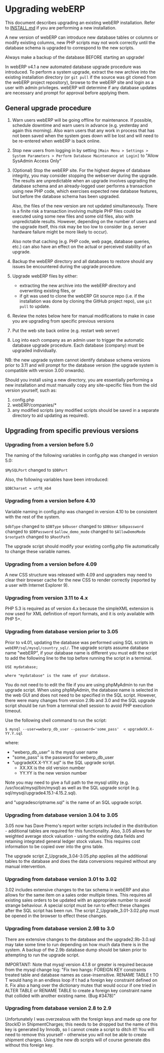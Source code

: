 # Upgrading webERP

This document describes upgrading an existing webERP installation. Refer to [INSTALL.md](INSTALL.md)
if you are performing a new installation.

A new version of webERP can introduce new database tables or columns or modify existing
columns, new PHP scripts may not work correctly until the database schema is upgraded to
correspond to the new scripts.

Always make a backup of the database BEFORE starting an upgrade!

In webERP v4.1 a new automated database upgrade procedure was introduced. To perform a system
upgrade, extract the new archive into the existing installation directory (or `git pull` if
the source was git cloned from the webERP project repository), browse to the webERP site and
login as a user with admin privileges. webERP will determine if any database updates are necessary
and prompt for approval before applying them.


## General upgrade procedure

1. Warn users webERP will be going offline for maintenance. If possible, schedule downtime
     and warn users in advance (e.g. yesterday and again this morning). Also warn users that any
     work in process that has not been saved when the system goes down will be lost and will need
     to be re-entered when webERP is back online.

2. Stop new users from logging in by setting `[Main Menu > Settings > System Parameters > Perform
     Database Maintenance at Login]` to "Allow SysAdmin Access Only"

3. (Optional) Stop the webERP site. For the highest degree of database integrity, you may consider
     stopping the webserver during the upgrade. The results are unpredictable when an upgrade involves
     upgrading the database schema and an already-logged user performs a transaction using new
     PHP code, which exercises expected new database features, but before the database schema
     has been upgraded.

     Also, the files of the new version are not updated simultaneously. There is a finite risk a
     transaction involving multiple PHP files could be executed using some new files and some
     old files, also with unpredictable results. However, depending on the number of users and the
     upgrade itself, this risk may be too low to consider (e.g. server hardware failure might be
     more likely to occur).

     Also note that caching (e.g. PHP code, web page, database queries, etc.) can also have an
     effect on the actual or perceived stability of an upgrade.

4. Backup the webERP directory and all databases to restore should any issues be encountered
     during the upgrade procedure.

5. Upgrade webERP files by either:

    - extracting the new archive into the webERP directory and overwriting existing files, or
    - if git was used to clone the webERP Git source repo (i.e. if the installation was done by cloning
      the GitHub project repo), use `git pull` to update.

6. Review the notes below here for manual modifications to make in case you are upgrading from specific
     previous versions

7. Put the web site back online (e.g. restart web server)

8. Log into each company as an admin user to trigger the automatic database upgrade procedure. Each
     database (company) must be upgraded individually.

NB: the new upgrade system cannot identify database schema versions prior to 3.11 and will prompt for
the database version (the upgrade system is compatible with version 3.00 onwards).

Should you install using a new directory, you are essentially performing a new installation and
must manually copy any site-specific files from the old version yourself, such as:

1. config.php
2. webERP/companies/*
3. any modified scripts (any modified scripts should be saved in a separate directory to aid updating
   as required).


## Upgrading from specific previous versions

### Upgrading from a version before 5.0

The naming of the following variables in config.php was changed in version 5.0:

`$MySQLPort` changed to `$DBPort`

Also, the following variables have been introduced:

`$DBCharset = utf8_mb4`


### Upgrading from a version before 4.10

Variable naming in config.php was changed in version 4.10 to be consistent with the rest of the system.

`$dbType` changed to `$DBType`
`$dbuser` changed to `$DBUser`
`$dbpassword` changed to `$DBPassword`
`$allow_demo_mode` changed to `$AllowDemoMode`
`$rootpath` changed to `$RootPath`

The upgrade script should modify your existing config.php file automatically to change these variable
names.


### Upgrading from a version before 4.09

A new CSS structure was released with 4.09 and upgraders may need to clear their browser cache for the
new CSS to render correctly (reported by a user with Internet Explorer 9).


### Upgrading from version 3.11 to 4.x

PHP 5.3 is required as of version 4.x because the simpleXML extension is now used for XML definition of
report formats, and it is only available with PHP 5+.


### Upgrading from database version prior to 3.05

Prior to v4.01, updating the database was performed using SQL scripts in `webERP/sql/mysql/country_sql/`.
The upgrade scripts assume database name "webERP", if your database name is different you must edit
the script to add the following line to the top before running the script in a terminal.

    USE mydatabase;

    where "mydatabase" is the name of your database.

You do not need to to edit the file if you are using phpMyAdmin to run the upgrade script. When using
phpMyAdmin, the database name is selected in the web GUI and does not need to be specified in the SQL
script. However, there were many changes from version 2.9b and 3.0 and the SQL upgrade script should be
run from a terminal shell session to avoid PHP execution timeout.

Use the following shell command to run the script:

    $ mysql --user=weberp_db_user --password='some_pass'  < upgradeXX.X-YY.Y.sql

where:

  - "weberp_db_user" is the mysql user name
  - "some_pass" is the password for weberp_db_user
  - "upgradeXX.X-YY.Y.sql" is the SQL upgrade script.
	  - XX.XX is the old version number
	  - YY.YY is the new version number

Note you may need to give a full path to the mysql utility (e.g. /usr/local/mysql/bin/mysql) as well as
the SQL upgrade script (e.g. sql/mysql/upgrade4.15.1-4.15.2.sql).

and "upgradescriptname.sql" is the name of an SQL upgrade script.


### Upgrading from database version 3.04 to 3.05

3.05 now has Dave Premo's report writer scripts included in the distribution - additional tables are required for
this functionality. Also, 3.05 allows for weighted average stock valuation - using the existing data fields and
retaining integrated general ledger stock values. This requires cost information to be copied over into the grns
table.

The upgrade script Z_Upgrade_3.04-3.05.php applies all the additional tables to the database and does the data
conversions required without any manual intervention.


### Upgrading from database version 3.01 to 3.02

3.02 includes extensive changes to the tax schema in webERP and also allows for the same item on a sales order
multiple times. This requires all existing sales orders to be updated with an appropriate number to avoid strange
behaviour. A special script must be run to effect these changes after the SQL script has been run. The script
Z_Upgrade_3.01-3.02.php must be opened in the browser to effect these changes.


### Upgrading from database version 2.9B to 3.0

There are extensive changes to the database and the upgrade2.9b-3.0.sql may take some time to run depending on
how much data there is in the system. A backup of the 2.9b database dump should be taken prior to attempting to
run the upgrade script.

IMPORTANT: Note that mysql version 4.1.8 or greater is required because from the mysql change log:
	"Fix two hangs: FOREIGN KEY constraints treated table and database names as case-insensitive. RENAME TABLE t TO T
    would hang in an endless loop if t had a foreign key constraint defined on it. Fix also a hang over the dictionary
    mutex that would occur if one tried in ALTER TABLE or RENAME TABLE to create a foreign key constraint name that
    collided with another existing name. (Bug #3478)"


### Upgrading from database version 2.8 to 2.9

Unfortunately I was overzealous with the foreign keys and made up one for StockID in ShipmentCharges;
this needs to be dropped but the name of this key is generated by Innodb, so I cannot create a script to ditch it!!
You will need to remove this yourself - otherwise you will not be able to create shipment charges.
Using the new db scripts will of course generate dbs without this foreign key.
